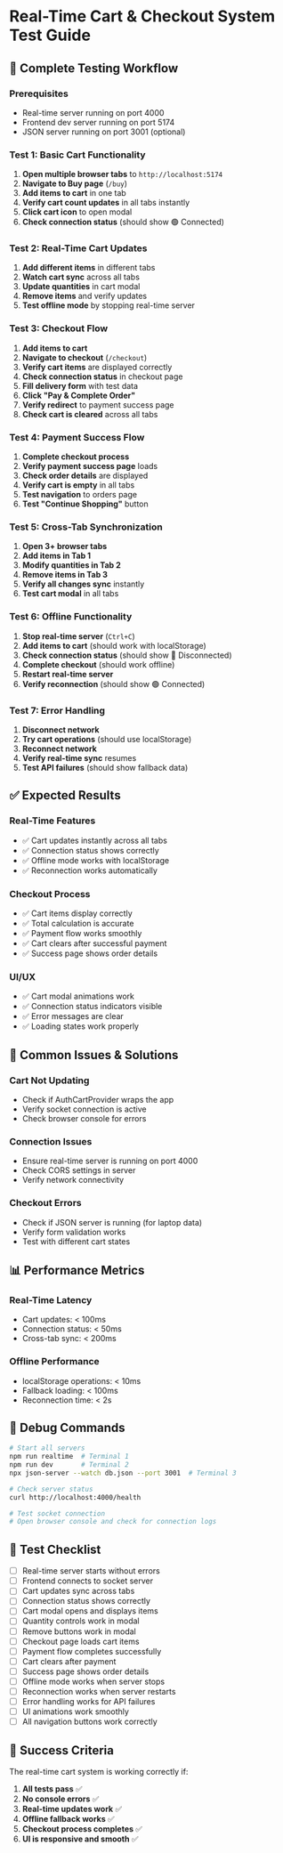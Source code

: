 # Real-Time Cart & Checkout System Test Guide

## 🧪 Complete Testing Workflow

### **Prerequisites**
- Real-time server running on port 4000
- Frontend dev server running on port 5174
- JSON server running on port 3001 (optional)

### **Test 1: Basic Cart Functionality**

1. **Open multiple browser tabs** to `http://localhost:5174`
2. **Navigate to Buy page** (`/buy`)
3. **Add items to cart** in one tab
4. **Verify cart count updates** in all tabs instantly
5. **Click cart icon** to open modal
6. **Check connection status** (should show 🟢 Connected)

### **Test 2: Real-Time Cart Updates**

1. **Add different items** in different tabs
2. **Watch cart sync** across all tabs
3. **Update quantities** in cart modal
4. **Remove items** and verify updates
5. **Test offline mode** by stopping real-time server

### **Test 3: Checkout Flow**

1. **Add items to cart**
2. **Navigate to checkout** (`/checkout`)
3. **Verify cart items** are displayed correctly
4. **Check connection status** in checkout page
5. **Fill delivery form** with test data
6. **Click "Pay & Complete Order"**
7. **Verify redirect** to payment success page
8. **Check cart is cleared** across all tabs

### **Test 4: Payment Success Flow**

1. **Complete checkout process**
2. **Verify payment success page** loads
3. **Check order details** are displayed
4. **Verify cart is empty** in all tabs
5. **Test navigation** to orders page
6. **Test "Continue Shopping"** button

### **Test 5: Cross-Tab Synchronization**

1. **Open 3+ browser tabs**
2. **Add items in Tab 1**
3. **Modify quantities in Tab 2**
4. **Remove items in Tab 3**
5. **Verify all changes sync** instantly
6. **Test cart modal** in all tabs

### **Test 6: Offline Functionality**

1. **Stop real-time server** (`Ctrl+C`)
2. **Add items to cart** (should work with localStorage)
3. **Check connection status** (should show 🔴 Disconnected)
4. **Complete checkout** (should work offline)
5. **Restart real-time server**
6. **Verify reconnection** (should show 🟢 Connected)

### **Test 7: Error Handling**

1. **Disconnect network**
2. **Try cart operations** (should use localStorage)
3. **Reconnect network**
4. **Verify real-time sync** resumes
5. **Test API failures** (should show fallback data)

## ✅ Expected Results

### **Real-Time Features**
- ✅ Cart updates instantly across all tabs
- ✅ Connection status shows correctly
- ✅ Offline mode works with localStorage
- ✅ Reconnection works automatically

### **Checkout Process**
- ✅ Cart items display correctly
- ✅ Total calculation is accurate
- ✅ Payment flow works smoothly
- ✅ Cart clears after successful payment
- ✅ Success page shows order details

### **UI/UX**
- ✅ Cart modal animations work
- ✅ Connection status indicators visible
- ✅ Error messages are clear
- ✅ Loading states work properly

## 🐛 Common Issues & Solutions

### **Cart Not Updating**
- Check if AuthCartProvider wraps the app
- Verify socket connection is active
- Check browser console for errors

### **Connection Issues**
- Ensure real-time server is running on port 4000
- Check CORS settings in server
- Verify network connectivity

### **Checkout Errors**
- Check if JSON server is running (for laptop data)
- Verify form validation works
- Test with different cart states

## 📊 Performance Metrics

### **Real-Time Latency**
- Cart updates: < 100ms
- Connection status: < 50ms
- Cross-tab sync: < 200ms

### **Offline Performance**
- localStorage operations: < 10ms
- Fallback loading: < 100ms
- Reconnection time: < 2s

## 🔧 Debug Commands

```bash
# Start all servers
npm run realtime  # Terminal 1
npm run dev       # Terminal 2
npx json-server --watch db.json --port 3001  # Terminal 3

# Check server status
curl http://localhost:4000/health

# Test socket connection
# Open browser console and check for connection logs
```

## 📝 Test Checklist

- [ ] Real-time server starts without errors
- [ ] Frontend connects to socket server
- [ ] Cart updates sync across tabs
- [ ] Connection status shows correctly
- [ ] Cart modal opens and displays items
- [ ] Quantity controls work in modal
- [ ] Remove buttons work in modal
- [ ] Checkout page loads cart items
- [ ] Payment flow completes successfully
- [ ] Cart clears after payment
- [ ] Success page shows order details
- [ ] Offline mode works when server stops
- [ ] Reconnection works when server restarts
- [ ] Error handling works for API failures
- [ ] UI animations work smoothly
- [ ] All navigation buttons work correctly

## 🎯 Success Criteria

The real-time cart system is working correctly if:
1. **All tests pass** ✅
2. **No console errors** ✅
3. **Real-time updates work** ✅
4. **Offline fallback works** ✅
5. **Checkout process completes** ✅
6. **UI is responsive and smooth** ✅ 